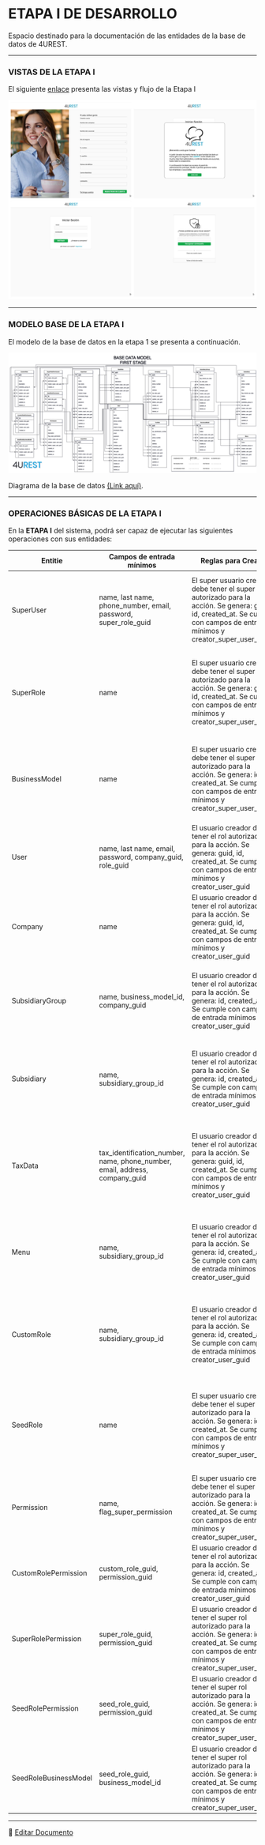 # ETAPA I DE DESARROLLO

Espacio destinado para la documentación de las entidades de la base de datos de 4UREST.

---

### VISTAS DE LA ETAPA I

El siguiente [enlace](http://bit.ly/4UREST-VIEWS) presenta las vistas y flujo de la Etapa I

![VIEWS EN ETAPA I](basedata/entities/images/FORM_VIEWS.jpg)

--- 

### MODELO BASE DE LA ETAPA I

El modelo de la base de datos en la etapa 1 se presenta a continuación.

![BD DIAGRAM E1](basedata/entities/images/BD_DIAGRAM_E1.png)

Diagrama de la base de datos [(Link aquí)](https://app.diagrams.net/#G12bfdBfGq1QhoH-HbKd0D5KDiGZxJKMYT).

---

### OPERACIONES BÁSICAS DE LA ETAPA I

En la **ETAPA I** del sistema, podrá ser capaz de ejecutar las siguientes operaciones con sus entidades:

| Entitie | Campos de entrada mínimos | Reglas para Create | Reglas para Update | Reglas para Soft Delete |
|-|-|-|-|-|
| SuperUser | name, last name, phone_number, email, password, super_role_guid | El super usuario creador debe tener el super rol autorizado para la acción. Se genera: guid, id, created_at. Se cumple con campos de entrada mínimos y creator_super_user_guid. | El super usuario actualizador debe tener el super rol autorizado para la acción. Se genera: updated_at. Se cumple con campos de entrada mínimos y updater_super_user_guid. | Un super usuario no se puede eliminar a si mismo. El super usuario eliminador debe tener el super rol autorizado para la acción. Se genera: deleted_at. Se cumple con campo deletor_super_user_guid. |
| SuperRole | name | El super usuario creador debe tener el super rol autorizado para la acción. Se genera: guid, id, created_at. Se cumple con campos de entrada mínimos y creator_super_user_guid. | El super usuario actualizador debe tener el super rol autorizado para la acción. Se genera: updated_at. Se cumple con campos de entrada mínimos y updater_super_user_guid. | Que ningún super usuario tenga asignado  el super rol. El super usuario eliminador debe tener el super rol autorizado para la acción. Se genera: deleted_at. Se cumple con campo deletor_super_user_guid. |
| BusinessModel | name | El super usuario creador debe tener el super rol autorizado para la acción. Se genera: id, created_at. Se cumple con campos de entrada mínimos y creator_super_user_guid. | El super usuario actualizador debe tener el super rol autorizado para la acción. Se genera: updated_at. Se cumple con campos de entrada mínimos y updater_super_user_guid. | Que ninguna sucursal tenga asignado el business model. El super usuario eliminador debe tener el super rol autorizado para la acción. Se genera: deleted_at. Se cumple con campo deletor_super_user_guid. |
| User | name, last name, email, password, company_guid, role_guid | El usuario creador debe tener el rol autorizado para la acción. Se genera: guid, id, created_at. Se cumple con campos de entrada mínimos y creator_user_guid | El usuario actualizador debe tener el rol autorizado para la acción. Se genera: updated_at. Se cumple con campos de entrada mínimos y updater_user_guid. | Un usuario no se puede eliminarse a si mismo. El usuario eliminador debe tener el rol autorizado para la acción. Se genera: deleted_at. Se cumple con campo deletor_user_guid. |
| Company | name | El usuario creador debe tener el rol autorizado para la acción. Se genera: guid, id, created_at. Se cumple con campos de entrada mínimos y creator_user_guid | El usuario actualizador debe tener el rol autorizado para la acción. Se genera: updated_at. Se cumple con campos de entrada mínimos y updater_user_guid. | No se puede ejecutar la operación. |
| SubsidiaryGroup | name, business_model_id, company_guid | El usuario creador debe tener el rol autorizado para la acción. Se genera: id, created_at. Se cumple con campos de entrada mínimos y creator_user_guid | El usuario actualizador debe tener el rol autorizado para la acción. Se genera: updated_at. Se cumple con campos de entrada mínimos y updater_user_guid. | Que ninguna sucursal esté asignada al grupo de sucursales. El usuario eliminador debe tener el rol autorizado para la acción. Se genera: deleted_at. Se cumple con campo deletor_user_guid. |
| Subsidiary | name, subsidiary_group_id | El usuario creador debe tener el rol autorizado para la acción. Se genera: id, created_at. Se cumple con campos de entrada mínimos y creator_user_guid | El usuario actualizador debe tener el rol autorizado para la acción. Se genera: updated_at. Se cumple con campos de entrada mínimos y updater_user_guid. | Que ningun usuario esté asignado a la sucursal. El usuario eliminador debe tener el rol autorizado para la acción. Se genera: deleted_at. Se cumple con campo deletor_user_guid. |
| TaxData | tax_identification_number, name,  phone_number, email, address, company_guid | El usuario creador debe tener el rol autorizado para la acción. Se genera: guid, id, created_at. Se cumple con campos de entrada mínimos y creator_user_guid | El usuario actualizador debe tener el rol autorizado para la acción. Se genera: updated_at. Se cumple con campos de entrada mínimos y updater_user_guid. | Que ninguna empresa, grupo de sucursales o sucursal tenga asignados los datos fiscales. El usuario eliminador debe tener el rol autorizado para la acción. Se genera: deleted_at. Se cumple con campo deletor_user_guid. |
| Menu | name, subsidiary_group_id | El usuario creador debe tener el rol autorizado para la acción. Se genera: id, created_at. Se cumple con campos de entrada mínimos y creator_user_guid | El usuario actualizador debe tener el rol autorizado para la acción. Se genera: updated_at. Se cumple con campos de entrada mínimos y updater_user_guid. | Que ningun grupo de sucursales tenga el registro asignado. El usuario eliminador debe tener el rol autorizado para la acción. Se genera: deleted_at. Se cumple con campo deletor_user_guid. |
| CustomRole | name, subsidiary_group_id | El usuario creador debe tener el rol autorizado para la acción. Se genera: id, created_at. Se cumple con campos de entrada mínimos y creator_user_guid | El usuario actualizador debe tener el rol autorizado para la acción. Se genera: updated_at. Se cumple con campos de entrada mínimos y updater_user_guid. | Que ningun usuario del grupo de sucursales tenga el registro asignado. El usuario eliminador debe tener el rol autorizado para la acción. Se genera: deleted_at. Se cumple con campo deletor_user_guid. |
| SeedRole | name | El super usuario creador debe tener el super rol autorizado para la acción. Se genera: id, created_at. Se cumple con campos de entrada mínimos y creator_super_user_guid | El super usuario actualizador debe tener el super rol autorizado para la acción. Se genera: updated_at. Se cumple con campos de entrada mínimos y updater_super_user_guid. | Que ningun usuario de ningún grupo de sucursales tenga el registro asignado. El super usuario eliminador debe tener el super rol autorizado para la acción. Se genera: deleted_at. Se cumple con campo deletor_user_guid. |
| Permission | name, flag_super_permission | El super usuario creador debe tener el super rol autorizado para la acción. Se genera: id, created_at. Se cumple con campos de entrada mínimos y creator_super_user_guid | El super usuario actualizador debe tener el super rol autorizado para la acción. Se genera: updated_at. Se cumple con campos de entrada mínimos y updater_super_user_guid. | No se puede ejecutar la operación. |
| CustomRolePermission | custom_role_guid, permission_guid | El usuario creador debe tener el rol autorizado para la acción. Se genera: id, created_at. Se cumple con campos de entrada mínimos y creator_user_guid | No se puede ejecutar la operación. | El usuario eliminador debe tener el rol autorizado para la acción. Se aplica Hard Delete. |
| SuperRolePermission | super_role_guid, permission_guid | El usuario creador debe tener el super rol autorizado para la acción. Se genera: id, created_at. Se cumple con campos de entrada mínimos y creator_super_user_guid | No se puede ejecutar la operación. | El super usuario eliminador debe tener el super rol autorizado para la acción. Se aplica Hard Delete. |
| SeedRolePermission | seed_role_guid, permission_guid | El usuario creador debe tener el super rol autorizado para la acción. Se genera: id, created_at. Se cumple con campos de entrada mínimos y creator_super_user_guid | No se puede ejecutar la operación. | El super usuario eliminador debe tener el super rol autorizado para la acción. Se aplica Hard Delete. |
| SeedRoleBusinessModel | seed_role_guid, business_model_id | El usuario creador debe tener el super rol autorizado para la acción. Se genera: id, created_at. Se cumple con campos de entrada mínimos y creator_super_user_guid | No se puede ejecutar la operación. | El super usuario eliminador debe tener el super rol autorizado para la acción. Se aplica Hard Delete. |

---

📝 [Editar Documento](https://github.com/4uRest/documentation)